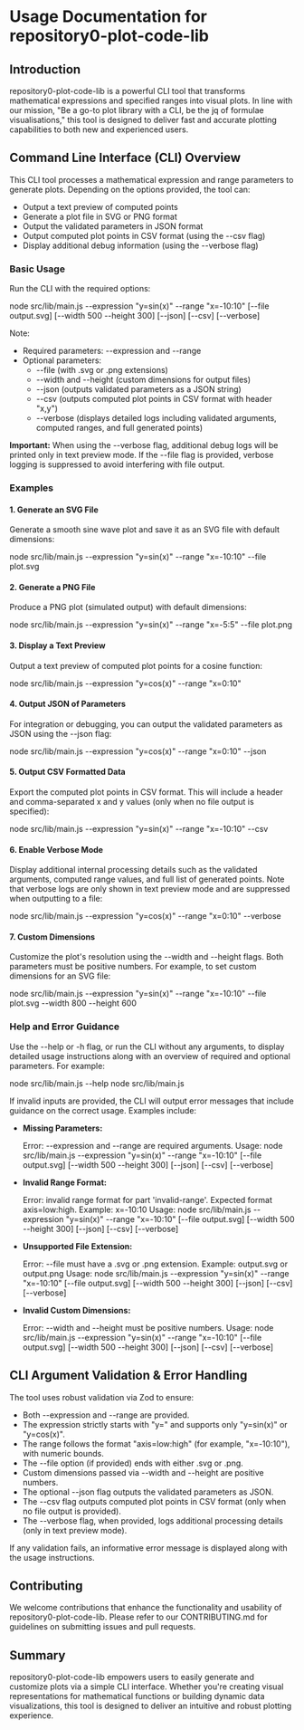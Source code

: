 # Usage Documentation for repository0-plot-code-lib

## Introduction

repository0-plot-code-lib is a powerful CLI tool that transforms mathematical expressions and specified ranges into visual plots. In line with our mission, "Be a go-to plot library with a CLI, be the jq of formulae visualisations," this tool is designed to deliver fast and accurate plotting capabilities to both new and experienced users.

## Command Line Interface (CLI) Overview

This CLI tool processes a mathematical expression and range parameters to generate plots. Depending on the options provided, the tool can:

- Output a text preview of computed points
- Generate a plot file in SVG or PNG format
- Output the validated parameters in JSON format
- Output computed plot points in CSV format (using the --csv flag)
- Display additional debug information (using the --verbose flag)

### Basic Usage

Run the CLI with the required options:

  node src/lib/main.js --expression "y=sin(x)" --range "x=-10:10" [--file output.svg] [--width 500 --height 300] [--json] [--csv] [--verbose]

Note:
- Required parameters: --expression and --range
- Optional parameters:
  - --file (with .svg or .png extensions)
  - --width and --height (custom dimensions for output files)
  - --json (outputs validated parameters as a JSON string)
  - --csv (outputs computed plot points in CSV format with header "x,y")
  - --verbose (displays detailed logs including validated arguments, computed ranges, and full generated points)

**Important:** When using the --verbose flag, additional debug logs will be printed only in text preview mode. If the --file flag is provided, verbose logging is suppressed to avoid interfering with file output.

### Examples

#### 1. Generate an SVG File

Generate a smooth sine wave plot and save it as an SVG file with default dimensions:

  node src/lib/main.js --expression "y=sin(x)" --range "x=-10:10" --file plot.svg

#### 2. Generate a PNG File

Produce a PNG plot (simulated output) with default dimensions:

  node src/lib/main.js --expression "y=sin(x)" --range "x=-5:5" --file plot.png

#### 3. Display a Text Preview

Output a text preview of computed plot points for a cosine function:

  node src/lib/main.js --expression "y=cos(x)" --range "x=0:10"

#### 4. Output JSON of Parameters

For integration or debugging, you can output the validated parameters as JSON using the --json flag:

  node src/lib/main.js --expression "y=cos(x)" --range "x=0:10" --json

#### 5. Output CSV Formatted Data

Export the computed plot points in CSV format. This will include a header and comma-separated x and y values (only when no file output is specified):

  node src/lib/main.js --expression "y=sin(x)" --range "x=-10:10" --csv

#### 6. Enable Verbose Mode

Display additional internal processing details such as the validated arguments, computed range values, and full list of generated points. Note that verbose logs are only shown in text preview mode and are suppressed when outputting to a file:

  node src/lib/main.js --expression "y=cos(x)" --range "x=0:10" --verbose

#### 7. Custom Dimensions

Customize the plot's resolution using the --width and --height flags. Both parameters must be positive numbers. For example, to set custom dimensions for an SVG file:

  node src/lib/main.js --expression "y=sin(x)" --range "x=-10:10" --file plot.svg --width 800 --height 600

### Help and Error Guidance

Use the --help or -h flag, or run the CLI without any arguments, to display detailed usage instructions along with an overview of required and optional parameters. For example:

  node src/lib/main.js --help
  node src/lib/main.js

If invalid inputs are provided, the CLI will output error messages that include guidance on the correct usage. Examples include:

- **Missing Parameters:**

  Error: --expression and --range are required arguments.
  Usage: node src/lib/main.js --expression "y=sin(x)" --range "x=-10:10" [--file output.svg] [--width 500 --height 300] [--json] [--csv] [--verbose]

- **Invalid Range Format:**

  Error: invalid range format for part 'invalid-range'. Expected format axis=low:high. Example: x=-10:10
  Usage: node src/lib/main.js --expression "y=sin(x)" --range "x=-10:10" [--file output.svg] [--width 500 --height 300] [--json] [--csv] [--verbose]

- **Unsupported File Extension:**

  Error: --file must have a .svg or .png extension. Example: output.svg or output.png
  Usage: node src/lib/main.js --expression "y=sin(x)" --range "x=-10:10" [--file output.svg] [--width 500 --height 300] [--json] [--csv] [--verbose]

- **Invalid Custom Dimensions:**

  Error: --width and --height must be positive numbers.
  Usage: node src/lib/main.js --expression "y=sin(x)" --range "x=-10:10" [--file output.svg] [--width 500 --height 300] [--json] [--csv] [--verbose]

## CLI Argument Validation & Error Handling

The tool uses robust validation via Zod to ensure:
- Both --expression and --range are provided.
- The expression strictly starts with "y=" and supports only "y=sin(x)" or "y=cos(x)".
- The range follows the format "axis=low:high" (for example, "x=-10:10"), with numeric bounds.
- The --file option (if provided) ends with either .svg or .png.
- Custom dimensions passed via --width and --height are positive numbers.
- The optional --json flag outputs the validated parameters as JSON.
- The --csv flag outputs computed plot points in CSV format (only when no file output is provided).
- The --verbose flag, when provided, logs additional processing details (only in text preview mode).

If any validation fails, an informative error message is displayed along with the usage instructions.

## Contributing

We welcome contributions that enhance the functionality and usability of repository0-plot-code-lib. Please refer to our CONTRIBUTING.md for guidelines on submitting issues and pull requests.

## Summary

repository0-plot-code-lib empowers users to easily generate and customize plots via a simple CLI interface. Whether you're creating visual representations for mathematical functions or building dynamic data visualizations, this tool is designed to deliver an intuitive and robust plotting experience.
